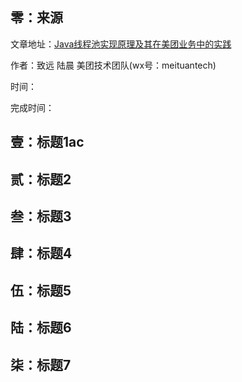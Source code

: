## 零：来源

文章地址：[Java线程池实现原理及其在美团业务中的实践](https://mp.weixin.qq.com/s/baYuX8aCwQ9PP6k7TDl2Ww)

作者：致远 陆晨 美团技术团队(wx号：meituantech)

时间：

完成时间：

## 壹：标题1ac

## 贰：标题2

## 叁：标题3

## 肆：标题4

## 伍：标题5

## 陆：标题6

## 柒：标题7

